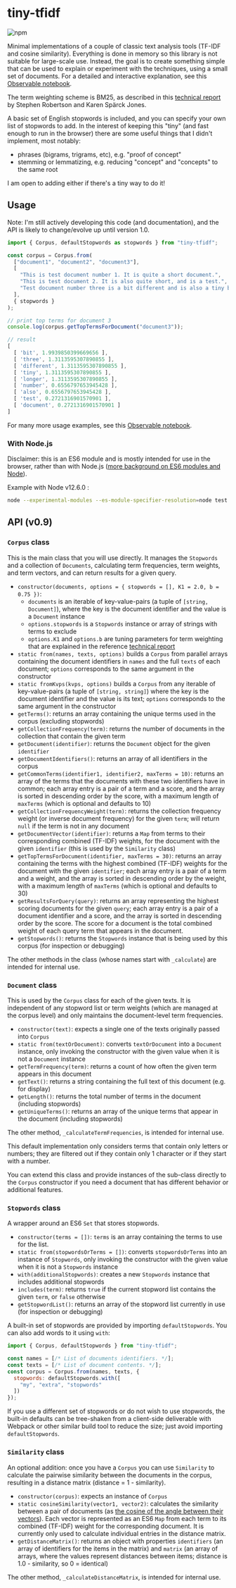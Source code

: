 # tiny-tfidf
![npm](https://img.shields.io/npm/v/tiny-tfidf.svg)

Minimal implementations of a couple of classic text analysis tools (TF-IDF and cosine similarity). Everything is done in memory so this library is not suitable for large-scale use. Instead, the goal is to create something simple that can be used to explain or experiment with the techniques, using a small set of documents. For a detailed and interactive explanation, see this [Observable notebook](https://observablehq.com/@kerryrodden/introduction-to-text-analysis-with-tf-idf).

The term weighting scheme is BM25, as described in this [technical report](https://www.cl.cam.ac.uk/techreports/UCAM-CL-TR-356.pdf) by Stephen Robertson and Karen Spärck Jones.

A basic set of English stopwords is included, and you can specify your own list of stopwords to add. In the interest of keeping this "tiny" (and fast enough to run in the browser) there are some useful things that I didn't implement, most notably:
- phrases (bigrams, trigrams, etc), e.g. "proof of concept"
- stemming or lemmatizing, e.g. reducing "concept" and "concepts" to the same root

I am open to adding either if there's a tiny way to do it!

## Usage

Note: I'm still actively developing this code (and documentation), and the API is likely to change/evolve up until version 1.0.

```js
import { Corpus, defaultStopwords as stopwords } from "tiny-tfidf";

const corpus = Corpus.from(
  ["document1", "document2", "document3"],
  [
    "This is test document number 1. It is quite a short document.",
    "This is test document 2. It is also quite short, and is a test.",
    "Test document number three is a bit different and is also a tiny bit longer."
  ],
  { stopwords }
);

// print top terms for document 3
console.log(corpus.getTopTermsForDocument("document3"));

// result
[
  [ 'bit', 1.9939850399669656 ],
  [ 'three', 1.3113595307890855 ],
  [ 'different', 1.3113595307890855 ],
  [ 'tiny', 1.3113595307890855 ],
  [ 'longer', 1.3113595307890855 ],
  [ 'number', 0.6556797653945428 ],
  [ 'also', 0.6556797653945428 ],
  [ 'test', 0.2721316901570901 ],
  [ 'document', 0.2721316901570901 ]
]
```

For many more usage examples, see this [Observable notebook](https://observablehq.com/@kerryrodden/introduction-to-text-analysis-with-tf-idf).

### With Node.js

Disclaimer: this is an ES6 module and is mostly intended for use in the browser, rather than with Node.js ([more background on ES6 modules and Node](https://github.com/nodejs/modules/blob/master/doc/announcement.md#es-module-code-in-packages)).

Example with Node v12.6.0 :

```sh
node --experimental-modules --es-module-specifier-resolution=node test.js
```
## API (v0.9)

### `Corpus` class

This is the main class that you will use directly. It manages the `Stopwords` and a collection of `Documents`, calculating term frequencies, term weights, and term vectors, and can return results for a given query.
- `constructor(documents, options = { stopwords = [], K1 = 2.0, b = 0.75 })`:
  - `documents` is an iterable of key-value-pairs (a tuple of `[string, Document]`), where the key is the document identifier and the value is a `Document` instance
  - `options.stopwords` is a `Stopwords` instance or array of strings with terms to exclude
  - `options.K1` and `options.b` are tuning parameters for term weighting that are explained in the reference [technical report](https://www.cl.cam.ac.uk/techreports/UCAM-CL-TR-356.pdf)
- `static from(names, texts, options)` builds a `Corpus` from parallel arrays containing the document identifiers in `names` and the full `texts` of each document; `options` corresponds to the same argument in the constructor
- `static fromKvps(kvps, options)` builds a `Corpus` from any iterable of key-value-pairs (a tuple of `[string, string]`) where the key is the document identifier and the value is its text; `options` corresponds to the same argument in the constructor
- `getTerms()`: returns an array containing the unique terms used in the corpus (excluding stopwords)
- `getCollectionFrequency(term)`: returns the number of documents in the collection that contain the given term
- `getDocument(identifier)`: returns the `Document` object for the given `identifier`
- `getDocumentIdentifiers()`: returns an array of all identifiers in the corpus
- `getCommonTerms(identifier1, identifier2, maxTerms = 10)`: returns an array of the terms that the documents with these two identifiers have in common; each array entry is a pair of a term and a score, and the array is sorted in descending order by the score, with a maximum length of `maxTerms` (which is optional and defaults to 10)
- `getCollectionFrequencyWeight(term)`: returns the collection frequency weight (or inverse document frequency) for the given `term`; will return `null` if the term is not in any document
- `getDocumentVector(identifier)`: returns a `Map` from terms to their corresponding combined (TF-IDF) weights, for the document with the given `identifier` (this is used by the `Similarity` class)
- `getTopTermsForDocument(identifier, maxTerms = 30)`: returns an array containing the terms with the highest combined (TF-IDF) weights for the document with the given `identifier`; each array entry is a pair of a term and a weight, and the array is sorted in descending order by the weight, with a maximum length of `maxTerms` (which is optional and defaults to 30)
- `getResultsForQuery(query)`: returns an array representing the highest scoring documents for the given `query`; each array entry is a pair of a document identifier and a score, and the array is sorted in descending order by the score. The score for a document is the total combined weight of each query term that appears in the document.
- `getStopwords()`: returns the `Stopwords` instance that is being used by this corpus (for inspection or debugging)

The other methods in the class (whose names start with `_calculate`) are intended for internal use.

### `Document` class

This is used by the `Corpus` class for each of the given texts. It is independent of any stopword list or term weights (which are managed at the corpus level) and only maintains the document-level term frequencies.
- `constructor(text)`: expects a single one of the texts originally passed into `Corpus`
- `static from(textOrDocument)`: converts `textOrDocument` into a `Document` instance, only invoking the constructor with the given value when it is not a `Document` instance
- `getTermFrequency(term)`: returns a count of how often the given term appears in this document
- `getText()`: returns a string containing the full text of this document (e.g. for display)
- `getLength()`: returns the total number of terms in the document (including stopwords)
- `getUniqueTerms()`: returns an array of the unique terms that appear in the document (including stopwords)

The other method, `_calculateTermFrequencies`, is intended for internal use.

This default implementation only considers terms that contain only letters or numbers; they are filtered out if they contain only 1 character or if they start with a number.

You can extend this class and provide instances of the sub-class directly to the `Corpus` constructor if you need a document that has different behavior or additional features.

### `Stopwords` class
A wrapper around an ES6 `Set` that stores stopwords.
- `constructor(terms = [])`: `terms` is an array containing the terms to use for the list.
- `static from(stopwordsOrTerms = [])`: converts `stopwordsOrTerms` into an instance of `Stopwords`, only invoking the constructor with the given value when it is not a `Stopwords` instance
- `with(additionalStopwords)`: creates a new `Stopwords` instance that includes additional stopwords
- `includes(term)`: returns `true` if the current stopword list contains the given `term`, or `false` otherwise
- `getStopwordList()`: returns an array of the stopword list currently in use (for inspection or debugging)

A built-in set of stopwords are provided by importing `defaultStopwords`.  You can also add words to it using `with`:
```js
import { Corpus, defaultStopwords } from "tiny-tfidf";

const names = [/* List of documents identifiers. */];
const texts = [/* List of document contents. */];
const corpus = Corpus.from(names, texts, {
  stopwords: defaultStopwords.with([
    "my", "extra", "stopwords"
  ])
});
```

If you use a different set of stopwords or do not wish to use stopwords, the built-in defaults can be tree-shaken from a client-side deliverable with Webpack or other similar build tool to reduce the size; just avoid importing `defaultStopwords`.

### `Similarity` class

An optional addition: once you have a `Corpus` you can use `Similarity` to calculate the pairwise similarity between the documents in the corpus, resulting in a distance matrix (distance = 1 - similarity).
- `constructor(corpus)`: expects an instance of `Corpus`
- `static cosineSimilarity(vector1, vector2)`: calculates the similarity between a pair of documents (as [the cosine of the angle between their vectors](https://en.wikipedia.org/wiki/Cosine_similarity)). Each vector is represented as an ES6 `Map` from each term to its combined (TF-IDF) weight for the corresponding document. It is currently only used to calculate individual entries in the distance matrix.
- `getDistanceMatrix()`: returns an object with properties `identifiers` (an array of identifiers for the items in the matrix) and `matrix` (an array of arrays, where the values represent distances between items; distance is 1.0 - similarity, so 0 = identical)

The other method, `_calculateDistanceMatrix`, is intended for internal use.
